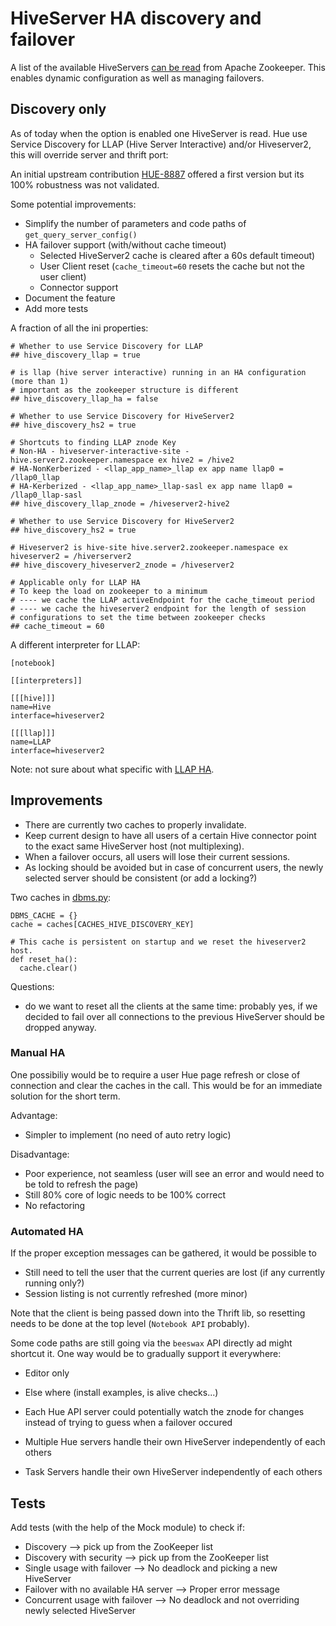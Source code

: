 
# HiveServer HA discovery and failover

A list of the available HiveServers [can be read](https://docs.cloudera.com/HDPDocuments/HDP3/HDP-3.1.5/fault-tolerance/content/configuring_hiveserver2_high_availability_using_zookeeper.html) from Apache Zookeeper. This enables dynamic configuration as well as managing failovers.

## Discovery only

As of today when the option is enabled one HiveServer is read. Hue use Service Discovery for LLAP (Hive Server Interactive) and/or Hiveserver2, this will override server and thrift port:

An initial upstream contribution [HUE-8887](https://issues.cloudera.org/browse/HUE-8887) offered a first version but its 100% robustness was not validated.

Some potential improvements:

* Simplify the number of parameters and code paths of `get_query_server_config()`
* HA failover support (with/without cache timeout)
  * Selected HiveServer2 cache is cleared after a 60s default timeout)
  * User Client reset (`cache_timeout=60` resets the cache but not the user client)
  * Connector support
* Document the feature
* Add more tests

A fraction of all the ini properties:

    # Whether to use Service Discovery for LLAP
    ## hive_discovery_llap = true

    # is llap (hive server interactive) running in an HA configuration (more than 1)
    # important as the zookeeper structure is different
    ## hive_discovery_llap_ha = false

    # Whether to use Service Discovery for HiveServer2
    ## hive_discovery_hs2 = true

    # Shortcuts to finding LLAP znode Key
    # Non-HA - hiveserver-interactive-site - hive.server2.zookeeper.namespace ex hive2 = /hive2
    # HA-NonKerberized - <llap_app_name>_llap ex app name llap0 = /llap0_llap
    # HA-Kerberized - <llap_app_name>_llap-sasl ex app name llap0 = /llap0_llap-sasl
    ## hive_discovery_llap_znode = /hiveserver2-hive2

    # Whether to use Service Discovery for HiveServer2
    ## hive_discovery_hs2 = true

    # Hiveserver2 is hive-site hive.server2.zookeeper.namespace ex hiveserver2 = /hiverserver2
    ## hive_discovery_hiveserver2_znode = /hiveserver2

    # Applicable only for LLAP HA
    # To keep the load on zookeeper to a minimum
    # ---- we cache the LLAP activeEndpoint for the cache_timeout period
    # ---- we cache the hiveserver2 endpoint for the length of session
    # configurations to set the time between zookeeper checks
    ## cache_timeout = 60


A different interpreter for LLAP:

    [notebook]

    [[interpreters]]

    [[[hive]]]
    name=Hive
    interface=hiveserver2

    [[[llap]]]
    name=LLAP
    interface=hiveserver2

Note: not sure about what specific with [LLAP HA](https://docs.cloudera.com/HDPDocuments/HDP3/HDP-3.1.5/performance-tuning/content/hive_setup_multiple_hsi.html).

## Improvements

* There are currently two caches to properly invalidate.
* Keep current design to have all users of a certain Hive connector point to the exact same HiveServer host (not multiplexing).
* When a failover occurs, all users will lose their current sessions.
* As locking should be avoided but in case of concurrent users, the newly selected server should be consistent (or add a locking?)

Two caches in [dbms.py](https://github.com/cloudera/hue/blob/master/apps/beeswax/src/beeswax/server/dbms.py#L62):

    DBMS_CACHE = {}
    cache = caches[CACHES_HIVE_DISCOVERY_KEY]

    # This cache is persistent on startup and we reset the hiveserver2 host.
    def reset_ha():
      cache.clear()

Questions:

* do we want to reset all the clients at the same time: probably yes, if we decided to fail over all connections to the previous HiveServer should be dropped anyway.

### Manual HA

One possibiliy would be to require a user Hue page refresh or close of connection and clear the caches in the call. This would be for an immediate solution for the short term.

Advantage:

* Simpler to implement (no need of auto retry logic)

Disadvantage:

* Poor experience, not seamless (user will see an error and would need to be told to refresh the page)
* Still 80% core of logic needs to be 100% correct
* No refactoring

### Automated HA

If the proper exception messages can be gathered, it would be possible to

* Still need to tell the user that the current queries are lost (if any currently running only?)
* Session listing is not currently refreshed (more minor)

Note that the client is being passed down into the Thrift lib, so resetting needs to be done at the top level (`Notebook API` probably).

Some code paths are still going via the `beeswax` API directly ad might shortcut it. One way would be to gradually support it everywhere:

* Editor only
* Else where (install examples, is alive checks...)

* Each Hue API server could potentially watch the znode for changes instead of trying to guess when a failover occured
* Multiple Hue servers handle their own HiveServer independently of each others
* Task Servers handle their own HiveServer independently of each others

## Tests

Add tests (with the help of the Mock module) to check if:

* Discovery --> pick up from the ZooKeeper list
* Discovery with security --> pick up from the ZooKeeper list
* Single usage with failover --> No deadlock and picking a new HiveServer
* Failover with no available HA server --> Proper error message
* Concurrent usage with failover --> No deadlock and not overriding newly selected HiveServer
